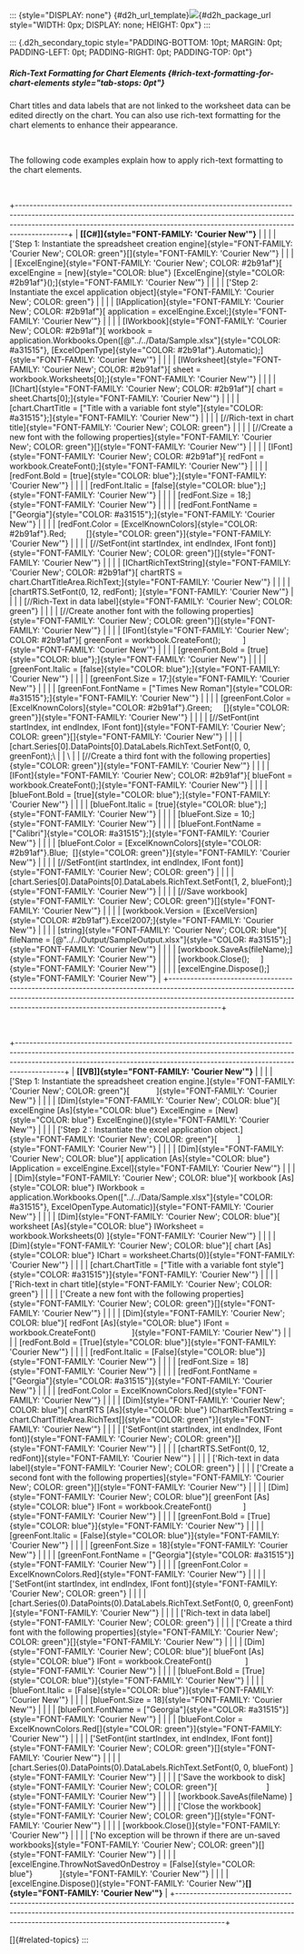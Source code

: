 ::: {style="DISPLAY: none"}
[](ms-xhelp:///?Id=d2h_url_template){#d2h_url_template}![](!package_url!){#d2h_package_url style="WIDTH: 0px; DISPLAY: none; HEIGHT: 0px"}
:::

::: {.d2h_secondary_topic style="PADDING-BOTTOM: 10pt; MARGIN: 0pt; PADDING-LEFT: 0pt; PADDING-RIGHT: 0pt; PADDING-TOP: 0pt"}
##### Rich-Text Formatting for Chart Elements {#rich-text-formatting-for-chart-elements style="tab-stops: 0pt"}

Chart titles and data labels that are not linked to the worksheet data can be edited directly on the chart. You can also use rich-text formatting for the chart elements to enhance their appearance.

 

The following code examples explain how to apply rich-text formatting to the chart elements.

 

+--------------------------------------------------------------------------------------------------------------------------------------------------------------------------------------------------------------------------------------------------------+
| **[\[C#\]]{style="FONT-FAMILY: 'Courier New'"}**                                                                                                                                                                                                       |
|                                                                                                                                                                                                                                                        |
| [\'Step 1: Instantiate the spreadsheet creation engine]{style="FONT-FAMILY: 'Courier New'; COLOR: green"}[]{style="FONT-FAMILY: 'Courier New'"}                                                                                                        |
|                                                                                                                                                                                                                                                        |
| [ExcelEngine]{style="FONT-FAMILY: 'Courier New'; COLOR: #2b91af"}[ excelEngine = [new]{style="COLOR: blue"} [ExcelEngine]{style="COLOR: #2b91af"}();]{style="FONT-FAMILY: 'Courier New'"}                                                              |
|                                                                                                                                                                                                                                                        |
| [\'Step 2: Instantiate the excel application object]{style="FONT-FAMILY: 'Courier New'; COLOR: green"}                                                                                                                                                 |
|                                                                                                                                                                                                                                                        |
| [IApplication]{style="FONT-FAMILY: 'Courier New'; COLOR: #2b91af"}[ application = excelEngine.Excel;]{style="FONT-FAMILY: 'Courier New'"}                                                                                                              |
|                                                                                                                                                                                                                                                        |
| [IWorkbook]{style="FONT-FAMILY: 'Courier New'; COLOR: #2b91af"}[ workbook = application.Workbooks.Open([@\"../../Data/Sample.xlsx\"]{style="COLOR: #a31515"}, [ExcelOpenType]{style="COLOR: #2b91af"}.Automatic);]{style="FONT-FAMILY: 'Courier New'"} |
|                                                                                                                                                                                                                                                        |
| [IWorksheet]{style="FONT-FAMILY: 'Courier New'; COLOR: #2b91af"}[ sheet = workbook.Worksheets\[0\];]{style="FONT-FAMILY: 'Courier New'"}                                                                                                               |
|                                                                                                                                                                                                                                                        |
| [IChart]{style="FONT-FAMILY: 'Courier New'; COLOR: #2b91af"}[ chart = sheet.Charts\[0\];]{style="FONT-FAMILY: 'Courier New'"}                                                                                                                          |
|                                                                                                                                                                                                                                                        |
| [chart.ChartTitle = [\"Title with a variable font style\"]{style="COLOR: #a31515"};]{style="FONT-FAMILY: 'Courier New'"}                                                                                                                               |
|                                                                                                                                                                                                                                                        |
| [//Rich-text in chart title]{style="FONT-FAMILY: 'Courier New'; COLOR: green"}                                                                                                                                                                         |
|                                                                                                                                                                                                                                                        |
| [//Create a new font with the following properties]{style="FONT-FAMILY: 'Courier New'; COLOR: green"}[]{style="FONT-FAMILY: 'Courier New'"}                                                                                                            |
|                                                                                                                                                                                                                                                        |
| [IFont]{style="FONT-FAMILY: 'Courier New'; COLOR: #2b91af"}[ redFont = workbook.CreateFont();]{style="FONT-FAMILY: 'Courier New'"}                                                                                                                     |
|                                                                                                                                                                                                                                                        |
| [redFont.Bold = [true]{style="COLOR: blue"};]{style="FONT-FAMILY: 'Courier New'"}                                                                                                                                                                      |
|                                                                                                                                                                                                                                                        |
| [redFont.Italic = [false]{style="COLOR: blue"};]{style="FONT-FAMILY: 'Courier New'"}                                                                                                                                                                   |
|                                                                                                                                                                                                                                                        |
| [redFont.Size = 18;]{style="FONT-FAMILY: 'Courier New'"}                                                                                                                                                                                               |
|                                                                                                                                                                                                                                                        |
| [redFont.FontName = [\"Georgia\"]{style="COLOR: #a31515"};]{style="FONT-FAMILY: 'Courier New'"}                                                                                                                                                        |
|                                                                                                                                                                                                                                                        |
| [redFont.Color = [ExcelKnownColors]{style="COLOR: #2b91af"}.Red;         []{style="COLOR: green"}]{style="FONT-FAMILY: 'Courier New'"}                                                                                                                 |
|                                                                                                                                                                                                                                                        |
| [//SetFont(int startIndex, int endIndex, IFont font)]{style="FONT-FAMILY: 'Courier New'; COLOR: green"}[]{style="FONT-FAMILY: 'Courier New'"}                                                                                                          |
|                                                                                                                                                                                                                                                        |
| [IChartRichTextString]{style="FONT-FAMILY: 'Courier New'; COLOR: #2b91af"}[ chartRTS = chart.ChartTitleArea.RichText;]{style="FONT-FAMILY: 'Courier New'"}                                                                                             |
|                                                                                                                                                                                                                                                        |
| [chartRTS.SetFont(0, 12, redFont); ]{style="FONT-FAMILY: 'Courier New'"}                                                                                                                                                                               |
|                                                                                                                                                                                                                                                        |
| [//Rich-Text in data label]{style="FONT-FAMILY: 'Courier New'; COLOR: green"}                                                                                                                                                                          |
|                                                                                                                                                                                                                                                        |
| [//Create another font with the following properties]{style="FONT-FAMILY: 'Courier New'; COLOR: green"}[]{style="FONT-FAMILY: 'Courier New'"}                                                                                                          |
|                                                                                                                                                                                                                                                        |
| [IFont]{style="FONT-FAMILY: 'Courier New'; COLOR: #2b91af"}[ greenFont = workbook.CreateFont();          ]{style="FONT-FAMILY: 'Courier New'"}                                                                                                         |
|                                                                                                                                                                                                                                                        |
| [greenFont.Bold = [true]{style="COLOR: blue"};]{style="FONT-FAMILY: 'Courier New'"}                                                                                                                                                                    |
|                                                                                                                                                                                                                                                        |
| [greenFont.Italic = [false]{style="COLOR: blue"};]{style="FONT-FAMILY: 'Courier New'"}                                                                                                                                                                 |
|                                                                                                                                                                                                                                                        |
| [greenFont.Size = 17;]{style="FONT-FAMILY: 'Courier New'"}                                                                                                                                                                                             |
|                                                                                                                                                                                                                                                        |
| [greenFont.FontName = [\"Times New Roman\"]{style="COLOR: #a31515"};]{style="FONT-FAMILY: 'Courier New'"}                                                                                                                                              |
|                                                                                                                                                                                                                                                        |
| [greenFont.Color = [ExcelKnownColors]{style="COLOR: #2b91af"}.Green;     []{style="COLOR: green"}]{style="FONT-FAMILY: 'Courier New'"}                                                                                                                 |
|                                                                                                                                                                                                                                                        |
| [//SetFont(int startIndex, int endIndex, IFont font)]{style="FONT-FAMILY: 'Courier New'; COLOR: green"}[]{style="FONT-FAMILY: 'Courier New'"}                                                                                                          |
|                                                                                                                                                                                                                                                        |
| [chart.Series\[0\].DataPoints\[0\].DataLabels.RichText.SetFont(0, 0, greenFont);\                                                                                                                                                                      |
| \                                                                                                                                                                                                                                                      |
| [//Create a third font with the following properties]{style="COLOR: green"}]{style="FONT-FAMILY: 'Courier New'"}                                                                                                                                       |
|                                                                                                                                                                                                                                                        |
| [IFont]{style="FONT-FAMILY: 'Courier New'; COLOR: #2b91af"}[ blueFont = workbook.CreateFont();]{style="FONT-FAMILY: 'Courier New'"}                                                                                                                    |
|                                                                                                                                                                                                                                                        |
| [blueFont.Bold = [true]{style="COLOR: blue"};]{style="FONT-FAMILY: 'Courier New'"}                                                                                                                                                                     |
|                                                                                                                                                                                                                                                        |
| [blueFont.Italic = [true]{style="COLOR: blue"};]{style="FONT-FAMILY: 'Courier New'"}                                                                                                                                                                   |
|                                                                                                                                                                                                                                                        |
| [blueFont.Size = 10;]{style="FONT-FAMILY: 'Courier New'"}                                                                                                                                                                                              |
|                                                                                                                                                                                                                                                        |
| [blueFont.FontName = [\"Calibri\"]{style="COLOR: #a31515"};]{style="FONT-FAMILY: 'Courier New'"}                                                                                                                                                       |
|                                                                                                                                                                                                                                                        |
| [blueFont.Color = [ExcelKnownColors]{style="COLOR: #2b91af"}.Blue;  []{style="COLOR: green"}]{style="FONT-FAMILY: 'Courier New'"}                                                                                                                      |
|                                                                                                                                                                                                                                                        |
| [//SetFont(int startIndex, int endIndex, IFont font)]{style="FONT-FAMILY: 'Courier New'; COLOR: green"}                                                                                                                                                |
|                                                                                                                                                                                                                                                        |
| [chart.Series\[0\].DataPoints\[0\].DataLabels.RichText.SetFont(1, 2, blueFont);]{style="FONT-FAMILY: 'Courier New'"}                                                                                                                                   |
|                                                                                                                                                                                                                                                        |
| [//Save workbook]{style="FONT-FAMILY: 'Courier New'; COLOR: green"}[]{style="FONT-FAMILY: 'Courier New'"}                                                                                                                                              |
|                                                                                                                                                                                                                                                        |
| [workbook.Version = [ExcelVersion]{style="COLOR: #2b91af"}.Excel2007;]{style="FONT-FAMILY: 'Courier New'"}                                                                                                                                             |
|                                                                                                                                                                                                                                                        |
| [string]{style="FONT-FAMILY: 'Courier New'; COLOR: blue"}[ fileName = [@\"../../Output/SampleOutput.xlsx\"]{style="COLOR: #a31515"};]{style="FONT-FAMILY: 'Courier New'"}                                                                              |
|                                                                                                                                                                                                                                                        |
| [workbook.SaveAs(fileName);]{style="FONT-FAMILY: 'Courier New'"}                                                                                                                                                                                       |
|                                                                                                                                                                                                                                                        |
| [workbook.Close();     ]{style="FONT-FAMILY: 'Courier New'"}                                                                                                                                                                                           |
|                                                                                                                                                                                                                                                        |
| [excelEngine.Dispose();]{style="FONT-FAMILY: 'Courier New'"}                                                                                                                                                                                           |
+--------------------------------------------------------------------------------------------------------------------------------------------------------------------------------------------------------------------------------------------------------+

 

+-------------------------------------------------------------------------------------------------------------------------------------------------------------------------------------------------------------------------------------------------------+
| **[\[VB\]]{style="FONT-FAMILY: 'Courier New'"}**                                                                                                                                                                                                      |
|                                                                                                                                                                                                                                                       |
| [\'Step 1: Instantiate the spreadsheet creation engine.]{style="FONT-FAMILY: 'Courier New'; COLOR: green"}[            ]{style="FONT-FAMILY: 'Courier New'"}                                                                                          |
|                                                                                                                                                                                                                                                       |
| [Dim]{style="FONT-FAMILY: 'Courier New'; COLOR: blue"}[ excelEngine [As]{style="COLOR: blue"} ExcelEngine = [New]{style="COLOR: blue"} ExcelEngine()]{style="FONT-FAMILY: 'Courier New'"}                                                             |
|                                                                                                                                                                                                                                                       |
| [\'Step 2 : Instantiate the excel application object.]{style="FONT-FAMILY: 'Courier New'; COLOR: green"}[         ]{style="FONT-FAMILY: 'Courier New'"}                                                                                               |
|                                                                                                                                                                                                                                                       |
| [Dim]{style="FONT-FAMILY: 'Courier New'; COLOR: blue"}[ application [As]{style="COLOR: blue"} IApplication = excelEngine.Excel]{style="FONT-FAMILY: 'Courier New'"}                                                                                   |
|                                                                                                                                                                                                                                                       |
| [Dim]{style="FONT-FAMILY: 'Courier New'; COLOR: blue"}[ workbook [As]{style="COLOR: blue"} IWorkbook = application.Workbooks.Open([\"../../Data/Sample.xlsx\"]{style="COLOR: #a31515"}, ExcelOpenType.Automatic)]{style="FONT-FAMILY: 'Courier New'"} |
|                                                                                                                                                                                                                                                       |
| [Dim]{style="FONT-FAMILY: 'Courier New'; COLOR: blue"}[ worksheet [As]{style="COLOR: blue"} IWorksheet = workbook.Worksheets(0) ]{style="FONT-FAMILY: 'Courier New'"}                                                                                 |
|                                                                                                                                                                                                                                                       |
| [Dim]{style="FONT-FAMILY: 'Courier New'; COLOR: blue"}[ chart [As]{style="COLOR: blue"} IChart = worksheet.Charts(0)]{style="FONT-FAMILY: 'Courier New'"}                                                                                             |
|                                                                                                                                                                                                                                                       |
| [chart.ChartTitle = [\"Title with a variable font style\"]{style="COLOR: #a31515"}]{style="FONT-FAMILY: 'Courier New'"}                                                                                                                               |
|                                                                                                                                                                                                                                                       |
| [\'Rich-text in chart title]{style="FONT-FAMILY: 'Courier New'; COLOR: green"}                                                                                                                                                                        |
|                                                                                                                                                                                                                                                       |
| [\'Create a new font with the following properties]{style="FONT-FAMILY: 'Courier New'; COLOR: green"}[]{style="FONT-FAMILY: 'Courier New'"}                                                                                                           |
|                                                                                                                                                                                                                                                       |
| [Dim]{style="FONT-FAMILY: 'Courier New'; COLOR: blue"}[ redFont [As]{style="COLOR: blue"} IFont = workbook.CreateFont()                ]{style="FONT-FAMILY: 'Courier New'"}                                                                          |
|                                                                                                                                                                                                                                                       |
| [redFont.Bold = [True]{style="COLOR: blue"}]{style="FONT-FAMILY: 'Courier New'"}                                                                                                                                                                      |
|                                                                                                                                                                                                                                                       |
| [redFont.Italic = [False]{style="COLOR: blue"}]{style="FONT-FAMILY: 'Courier New'"}                                                                                                                                                                   |
|                                                                                                                                                                                                                                                       |
| [redFont.Size = 18]{style="FONT-FAMILY: 'Courier New'"}                                                                                                                                                                                               |
|                                                                                                                                                                                                                                                       |
| [redFont.FontName = [\"Georgia\"]{style="COLOR: #a31515"}]{style="FONT-FAMILY: 'Courier New'"}                                                                                                                                                        |
|                                                                                                                                                                                                                                                       |
| [redFont.Color = ExcelKnownColors.Red]{style="FONT-FAMILY: 'Courier New'"}                                                                                                                                                                            |
|                                                                                                                                                                                                                                                       |
| [Dim]{style="FONT-FAMILY: 'Courier New'; COLOR: blue"}[ chartRTS [As]{style="COLOR: blue"} IChartRichTextString = chart.ChartTitleArea.RichText[]{style="COLOR: green"}]{style="FONT-FAMILY: 'Courier New'"}                                          |
|                                                                                                                                                                                                                                                       |
| [\'SetFont(int startIndex, int endIndex, IFont font)]{style="FONT-FAMILY: 'Courier New'; COLOR: green"}[]{style="FONT-FAMILY: 'Courier New'"}                                                                                                         |
|                                                                                                                                                                                                                                                       |
| [chartRTS.SetFont(0, 12, redFont)]{style="FONT-FAMILY: 'Courier New'"}                                                                                                                                                                                |
|                                                                                                                                                                                                                                                       |
| [\'Rich-text in data label]{style="FONT-FAMILY: 'Courier New'; COLOR: green"}                                                                                                                                                                         |
|                                                                                                                                                                                                                                                       |
| [\'Create a second font with the following properties]{style="FONT-FAMILY: 'Courier New'; COLOR: green"}[]{style="FONT-FAMILY: 'Courier New'"}                                                                                                        |
|                                                                                                                                                                                                                                                       |
| [Dim]{style="FONT-FAMILY: 'Courier New'; COLOR: blue"}[ greenFont [As]{style="COLOR: blue"} IFont = workbook.CreateFont()              ]{style="FONT-FAMILY: 'Courier New'"}                                                                          |
|                                                                                                                                                                                                                                                       |
| [greenFont.Bold = [True]{style="COLOR: blue"}]{style="FONT-FAMILY: 'Courier New'"}                                                                                                                                                                    |
|                                                                                                                                                                                                                                                       |
| [greenFont.Italic = [False]{style="COLOR: blue"}]{style="FONT-FAMILY: 'Courier New'"}                                                                                                                                                                 |
|                                                                                                                                                                                                                                                       |
| [greenFont.Size = 18]{style="FONT-FAMILY: 'Courier New'"}                                                                                                                                                                                             |
|                                                                                                                                                                                                                                                       |
| [greenFont.FontName = [\"Georgia\"]{style="COLOR: #a31515"}]{style="FONT-FAMILY: 'Courier New'"}                                                                                                                                                      |
|                                                                                                                                                                                                                                                       |
| [greenFont.Color = ExcelKnownColors.Red]{style="FONT-FAMILY: 'Courier New'"}                                                                                                                                                                          |
|                                                                                                                                                                                                                                                       |
| [\'SetFont(int startIndex, int endIndex, IFont font)]{style="FONT-FAMILY: 'Courier New'; COLOR: green"}                                                                                                                                               |
|                                                                                                                                                                                                                                                       |
| [chart.Series(0).DataPoints(0).DataLabels.RichText.SetFont(0, 0, greenFont) ]{style="FONT-FAMILY: 'Courier New'"}                                                                                                                                     |
|                                                                                                                                                                                                                                                       |
| [\'Rich-text in data label]{style="FONT-FAMILY: 'Courier New'; COLOR: green"}                                                                                                                                                                         |
|                                                                                                                                                                                                                                                       |
| [\'Create a third font with the following properties]{style="FONT-FAMILY: 'Courier New'; COLOR: green"}[]{style="FONT-FAMILY: 'Courier New'"}                                                                                                         |
|                                                                                                                                                                                                                                                       |
| [Dim]{style="FONT-FAMILY: 'Courier New'; COLOR: blue"}[ blueFont [As]{style="COLOR: blue"} IFont = workbook.CreateFont()               ]{style="FONT-FAMILY: 'Courier New'"}                                                                          |
|                                                                                                                                                                                                                                                       |
| [blueFont.Bold = [True]{style="COLOR: blue"}]{style="FONT-FAMILY: 'Courier New'"}                                                                                                                                                                     |
|                                                                                                                                                                                                                                                       |
| [blueFont.Italic = [False]{style="COLOR: blue"}]{style="FONT-FAMILY: 'Courier New'"}                                                                                                                                                                  |
|                                                                                                                                                                                                                                                       |
| [blueFont.Size = 18]{style="FONT-FAMILY: 'Courier New'"}                                                                                                                                                                                              |
|                                                                                                                                                                                                                                                       |
| [blueFont.FontName = [\"Georgia\"]{style="COLOR: #a31515"}]{style="FONT-FAMILY: 'Courier New'"}                                                                                                                                                       |
|                                                                                                                                                                                                                                                       |
| [blueFont.Color = ExcelKnownColors.Red[]{style="COLOR: green"}]{style="FONT-FAMILY: 'Courier New'"}                                                                                                                                                   |
|                                                                                                                                                                                                                                                       |
| [\'SetFont(int startIndex, int endIndex, IFont font)]{style="FONT-FAMILY: 'Courier New'; COLOR: green"}[]{style="FONT-FAMILY: 'Courier New'"}                                                                                                         |
|                                                                                                                                                                                                                                                       |
| [chart.Series(0).DataPoints(0).DataLabels.RichText.SetFont(0, 0, blueFont) ]{style="FONT-FAMILY: 'Courier New'"}                                                                                                                                      |
|                                                                                                                                                                                                                                                       |
| [\'Save the workbook to disk]{style="FONT-FAMILY: 'Courier New'; COLOR: green"}[                      ]{style="FONT-FAMILY: 'Courier New'"}                                                                                                           |
|                                                                                                                                                                                                                                                       |
| [workbook.SaveAs(fileName) ]{style="FONT-FAMILY: 'Courier New'"}                                                                                                                                                                                      |
|                                                                                                                                                                                                                                                       |
| [\'Close the workbook]{style="FONT-FAMILY: 'Courier New'; COLOR: green"}[]{style="FONT-FAMILY: 'Courier New'"}                                                                                                                                        |
|                                                                                                                                                                                                                                                       |
| [workbook.Close()]{style="FONT-FAMILY: 'Courier New'"}                                                                                                                                                                                                |
|                                                                                                                                                                                                                                                       |
| [\'No exception will be thrown if there are un-saved workbooks]{style="FONT-FAMILY: 'Courier New'; COLOR: green"}[]{style="FONT-FAMILY: 'Courier New'"}                                                                                               |
|                                                                                                                                                                                                                                                       |
| [excelEngine.ThrowNotSavedOnDestroy = [False]{style="COLOR: blue"}            ]{style="FONT-FAMILY: 'Courier New'"}                                                                                                                                   |
|                                                                                                                                                                                                                                                       |
| [excelEngine.Dispose()]{style="FONT-FAMILY: 'Courier New'"}**[]{style="FONT-FAMILY: 'Courier New'"}**                                                                                                                                                 |
+-------------------------------------------------------------------------------------------------------------------------------------------------------------------------------------------------------------------------------------------------------+

[]{#related-topics}
:::
